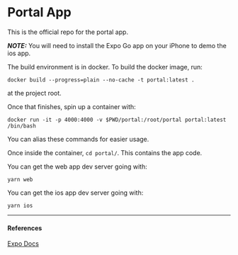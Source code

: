 # Portal App

This is the official repo for the portal app.

***NOTE:*** You will need to install the Expo Go app on your iPhone to demo the ios app.

The build environment is in docker. To build the docker image, run:
```
docker build --progress=plain --no-cache -t portal:latest .
```

at the project root.

Once that finishes, spin up a container with:
```
docker run -it -p 4000:4000 -v $PWD/portal:/root/portal portal:latest /bin/bash
```

You can alias these commands for easier usage.

Once inside the container, `cd portal/`. This contains the app code.

You can get the web app dev server going with:
```
yarn web
```

You can get the ios app dev server going with:
```
yarn ios
```

---
#### References
[Expo Docs](https://docs.expo.dev/tutorial/introduction/)